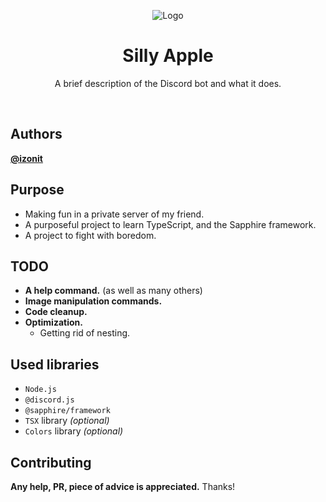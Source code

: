 <div align="center">

![Logo](https://media.discordapp.net/attachments/1279789331602604095/1279791774415716525/SillyApple.png?ex=66d66338&is=66d511b8&hm=bd57cc2a50678c141f10abaa6230f00f0bb3a756072369bf694c3c79e23829d1&=&format=webp&quality=lossless&width=134&height=132)

# Silly Apple

A brief description of the Discord bot and what it does.

</div>
<br />

## Authors

**[@izonit](https://www.github.com/izonit)**

## Purpose
- Making fun in a private server of my friend.
- A purposeful project to learn TypeScript, and the Sapphire framework.
- A project to fight with boredom.

## TODO
- **A help command.** (as well as many others)
- **Image manipulation commands.**
- **Code cleanup.**
- **Optimization.**
    - Getting rid of nesting.

## Used libraries
- `Node.js`
- `@discord.js`
- `@sapphire/framework`
- `TSX` library *(optional)*
- `Colors` library *(optional)*

## Contributing
**Any help, PR, piece of advice is appreciated.** Thanks!